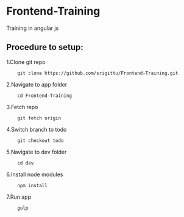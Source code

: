 # Frontend-Training
Training in angular js

## Procedure to setup:

1.Clone git repo 

```
	git clone https://github.com/srigittu/Frontend-Training.git
```

2.Navigate to app folder 

```
	cd Frontend-Training
```

3.Fetch repo 

```
	git fetch origin
```

4.Switch branch to todo 

```
	git checkout todo
```

5.Navigate to dev folder

```
	cd dev
```

6.Install node modules 

```
	npm install
```

7.Run app 

```
	gulp
```